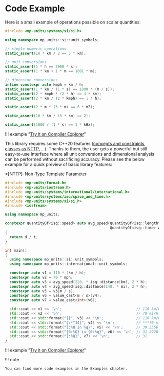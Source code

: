 # Code Example

Here is a small example of operations possible on scalar quantities:

```cpp
#include <mp-units/systems/si/si.h>

using namespace mp_units::si::unit_symbols;

// simple numeric operations
static_assert(10 * km / 2 == 5 * km);

// unit conversions
static_assert(1 * h == 3600 * s);
static_assert(1 * km + 1 * m == 1001 * m);

// dimension conversions
inline constexpr auto kmph = km / h;
static_assert(1 * km / (1 * s) == 1000 * (m / s));
static_assert(2 * kmph * (2 * h) == 4 * km);
static_assert(2 * km / (2 * kmph) == 1 * h);

static_assert(2 * m * (3 * m) == 6 * m2);

static_assert(10 * km / (5 * km) == 2);

static_assert(1000 / (1 * s) == 1 * kHz);
```

!!! example "[Try it on Compiler Explorer](https://godbolt.org/z/j8afKnarv)"
    

This library requires some C++20 features ([concepts and constraints](https://en.cppreference.com/w/cpp/language/constraints),
[classes as NTTP](https://en.cppreference.com/w/cpp/language/template_parameters), ...). Thanks to them,
the user gets a powerful but still easy-to-use interface where all unit conversions and dimensional analysis can be
performed without sacrificing accuracy. Please see the below example for a quick preview of basic library features:

*[NTTP]: Non-Type Template Parameter

```cpp
#include <mp-units/format.h>
#include <mp-units/iostream.h>
#include <mp-units/systems/international/international.h>
#include <mp-units/systems/isq/space_and_time.h>
#include <mp-units/systems/si/si.h>
#include <iostream>

using namespace mp_units;

constexpr QuantityOf<isq::speed> auto avg_speed(QuantityOf<isq::length> auto d,
                                                QuantityOf<isq::time> auto t)
{
  return d / t;
}

int main()
{
  using namespace mp_units::si::unit_symbols;
  using namespace mp_units::international::unit_symbols;

  constexpr auto v1 = 110 * (km / h);
  constexpr auto v2 = 70 * mph;
  constexpr auto v3 = avg_speed(220. * isq::distance[km], 2 * h);
  constexpr auto v4 = avg_speed(isq::distance(140. * mi), 2 * h);
  constexpr auto v5 = v3[m / s];
  constexpr auto v6 = value_cast<m / s>(v4);
  constexpr auto v7 = value_cast<int>(v6);

  std::cout << v1 << '\n';                                  // 110 km/h
  std::cout << v2 << '\n';                                  // 70 mi/h
  std::cout << std::format("{}", v3) << '\n';               // 110 km/h
  std::cout << std::format("{:*^14}", v4) << '\n';          // ***70 mi/h****
  std::cout << std::format("{:%Q in %q}", v5) << '\n';      // 30.5556 in m/s
  std::cout << std::format("{0:%Q} in {0:%q}", v6) << '\n'; // 31.2928 in m/s
  std::cout << std::format("{:%Q}", v7) << '\n';            // 31
}
```

!!! example "[Try it on Compiler Explorer](https://godbolt.org/z/T8bovrqTP)"

!!! note

    You can find more code examples in the Examples chapter.
